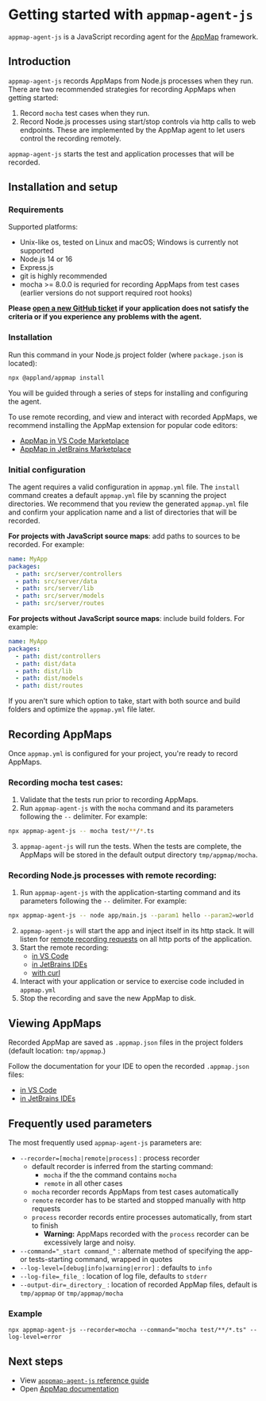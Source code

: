 # Getting started with `appmap-agent-js`

`appmap-agent-js` is a JavaScript recording agent for the [AppMap](https://appland.org) framework.


## Introduction
 
`appmap-agent-js` records AppMaps from Node.js processes when they run. There are two recommended strategies for recording AppMaps when getting started:

1. Record `mocha` test cases when they run.
2. Record Node.js processes using start/stop controls via http calls to web endpoints. These are implemented by the AppMap agent to let users control the recording remotely.

`appmap-agent-js` starts the test and application processes that will be recorded.


## Installation and setup

### Requirements

Supported platforms:
* Unix-like os, tested on Linux and macOS; Windows is currently not supported
* Node.js 14 or 16
* Express.js
* git is highly recommended 
* mocha >= 8.0.0 is requried for recording AppMaps from test cases (earlier versions do not support required root hooks)

**Please [open a new GitHub ticket](https://github.com/applandinc/appmap-agent-js/issues/new) if your application does not satisfy the criteria or if you experience any problems with the agent.**

### Installation

Run this command in your Node.js project folder (where `package.json` is located): 
```sh
npx @appland/appmap install
```

You will be guided through a series of steps for installing and configuring the agent.

To use remote recording, and view and interact with recorded AppMaps, we recommend installing the AppMap extension for popular code editors:
- [AppMap in VS Code Marketplace](https://marketplace.visualstudio.com/items?itemName=appland.appmap)
- [AppMap in JetBrains Marketplace](https://plugins.jetbrains.com/plugin/16701-appmap)

### Initial configuration

The agent requires a valid configuration in `appmap.yml` file. The `install` command creates a default `appmap.yml` 
file by scanning the project directories. We recommend that you review the generated `appmap.yml` file
and confirm your application name and a list of directories that will be recorded.

**For projects with JavaScript source maps**: add paths to sources to be recorded. For example:

```yaml
name: MyApp
packages:
  - path: src/server/controllers
  - path: src/server/data
  - path: src/server/lib
  - path: src/server/models
  - path: src/server/routes
```

**For projects without JavaScript source maps**: include build folders. For example:

```yaml
name: MyApp
packages:
  - path: dist/controllers
  - path: dist/data
  - path: dist/lib
  - path: dist/models
  - path: dist/routes
```

If you aren't sure which option to take, start with both source and build folders and optimize the `appmap.yml` file later. 


## Recording AppMaps

Once `appmap.yml` is configured for your project, you're ready to record AppMaps. 


### Recording mocha test cases:

1. Validate that the tests run prior to recording AppMaps.
2. Run `appmap-agent-js` with the `mocha` command and its parameters following the `--` delimiter. For example:
```sh
npx appmap-agent-js -- mocha test/**/*.ts
```
3. `appmap-agent-js` will run the tests. When the tests are complete, the AppMaps will be stored in the default output directory `tmp/appmap/mocha`.


### Recording Node.js processes with remote recording:

1. Run `appmap-agent-js` with the application-starting command and its parameters following the `--` delimiter. For example:
```sh
npx appmap-agent-js -- node app/main.js --param1 hello --param2=world
```
2. `appmap-agent-js` will start the app and inject itself in its http stack. It will listen for [remote recording requests](https://appland.com/docs/reference/remote-recording) on all http ports of the application.
3. Start the remote recording:
    - [in VS Code](https://appland.com//docs/reference/remote-recording#visual-studio-code)
    - [in JetBrains IDEs](https://appland.com/docs/reference/remote-recording#jetbrains-intellij-pycharm-rubymine)
    - [with curl](https://appland.com/docs/reference/remote-recording.html#remote-recording-api)
4. Interact with your application or service to exercise code included in `appmap.yml`
5. Stop the recording and save the new AppMap to disk.


## Viewing AppMaps

Recorded AppMap are saved as `.appmap.json` files in the project folders (default location: `tmp/appmap`.) 

Follow the documentation for your IDE to open the recorded `.appmap.json` files:
- [in VS Code](https://appland.com/docs/reference/vscode)
- [in JetBrains IDEs](https://appland.com/docs/reference/jetbrains)


## Frequently used parameters

The most frequently used `appmap-agent-js` parameters are:
- `--recorder=[mocha|remote|process]` : process recorder
  - default recorder is inferred from the starting command:
    - `mocha` if the the command contains `mocha`
    - `remote` in all other cases
  - `mocha` recorder records AppMaps from test cases automatically
  - `remote` recorder has to be started and stopped manually with http requests
  - `process` recorder records entire processes automatically, from start to finish 
    - **Warning:** AppMaps recorded with the `process` recorder can be excessively large and noisy.
- `--command="_start command_"` : alternate method of specifying the app- or tests-starting command, wrapped in quotes
- `--log-level=[debug|info|warning|error]` :  defaults to `info`
- `--log-file=_file_` : location of log file, defaults to `stderr` 
- `--output-dir=_directory_` : location of recorded AppMap files, default is `tmp/appmap` or `tmp/appmap/mocha`

### Example

```
npx appmap-agent-js --recorder=mocha --command="mocha test/**/*.ts" --log-level=error
``` 

## Next steps

- View [`apppmap-agent-js` reference guide](./REFERENCE.md)
- Open [AppMap documentation](https://appland.com/docs/)

